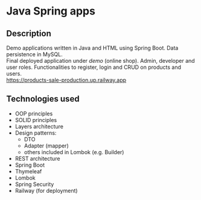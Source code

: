 # Java Spring apps
## Description
Demo applications written in Java and HTML using Spring Boot. Data persistence in MySQL.\
Final deployed application under *demo* (online shop). Admin, developer and user roles. Functionalities to register, login and CRUD on products and users.\
  https://products-sale-production.up.railway.app

## Technologies used
- OOP principles
- SOLID principles
- Layers architecture
- Design patterns:
  - DTO
  - Adapter (mapper)
  - others included in Lombok (e.g. Builder)
- REST architecture
- Spring Boot
- Thymeleaf
- Lombok
- Spring Security
- Railway (for deployment)
